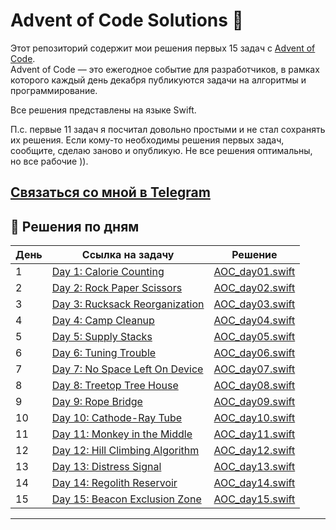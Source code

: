 # Advent of Code Solutions 🎄

Этот репозиторий содержит мои решения первых 15 задач с [Advent of Code](https://adventofcode.com/).  
Advent of Code — это ежегодное событие для разработчиков, в рамках которого каждый день декабря публикуются задачи на алгоритмы и программирование.

Все решения представлены на языке Swift.

П.c. первые 11 задач я посчитал довольно простыми и не стал сохранять их решения. Если кому-то необходимы решения первых задач, сообщите, сделаю заново и опубликую. Не все решения оптимальны, но все рабочие )). 

[Связаться со мной в Telegram](https://t.me/Victor_SMK)
---

## 📅 Решения по дням

| День  | Ссылка на задачу                          | Решение                     |
|-------|------------------------------------------|-----------------------------|
| 1     | [Day 1: Calorie Counting](https://adventofcode.com/2024/day/1)  | [AOC_day01.swift](./AOC_day01.swift) |
| 2     | [Day 2: Rock Paper Scissors](https://adventofcode.com/2024/day/2)  | [AOC_day02.swift](./AOC_day02.swift) |
| 3     | [Day 3: Rucksack Reorganization](https://adventofcode.com/2024/day/3)  | [AOC_day03.swift](./AOC_day03.swift) |
| 4     | [Day 4: Camp Cleanup](https://adventofcode.com/2024/day/4)  | [AOC_day04.swift](./AOC_day04.swift) |
| 5     | [Day 5: Supply Stacks](https://adventofcode.com/2024/day/5)  | [AOC_day05.swift](./AOC_day05.swift) |
| 6     | [Day 6: Tuning Trouble](https://adventofcode.com/2024/day/6)  | [AOC_day06.swift](./AOC_day06.swift) |
| 7     | [Day 7: No Space Left On Device](https://adventofcode.com/2024/day/7)  | [AOC_day07.swift](./AOC_day07.swift) |
| 8     | [Day 8: Treetop Tree House](https://adventofcode.com/2024/day/8)  | [AOC_day08.swift](./AOC_day08.swift) |
| 9     | [Day 9: Rope Bridge](https://adventofcode.com/2024/day/9)  | [AOC_day09.swift](./AOC_day09.swift) |
| 10    | [Day 10: Cathode-Ray Tube](https://adventofcode.com/2024/day/10)  | [AOC_day10.swift](./AOC_day10.swift) |
| 11    | [Day 11: Monkey in the Middle](https://adventofcode.com/2024/day/11)  | [AOC_day11.swift](./AOC_day11.swift) |
| 12    | [Day 12: Hill Climbing Algorithm](https://adventofcode.com/2024/day/12)  | [AOC_day12.swift](./AOC_day12.swift) |
| 13    | [Day 13: Distress Signal](https://adventofcode.com/2024/day/13)  | [AOC_day13.swift](./AOC_day13.swift) |
| 14    | [Day 14: Regolith Reservoir](https://adventofcode.com/2024/day/14)  | [AOC_day14.swift](./AOC_day14.swift) |
| 15    | [Day 15: Beacon Exclusion Zone](https://adventofcode.com/2024/day/15)  | [AOC_day15.swift](./AOC_day15.swift) |

---

